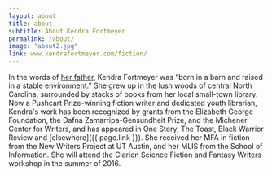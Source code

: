 ```yaml
---
layout: about
title: about
subtitle: About Kendra Fortmeyer
permalink: /about/
image: "about2.jpg"
link: www.kendrafortmeyer.com/fiction/
---
```


In the words of <a href="https://www.reverbnation.com/kurtfortmeyer">her father<a/>, Kendra Fortmeyer was “born in a barn and raised in a stable environment.” She grew up in the lush woods of central North Carolina, surrounded by stacks of books from her local small-town library. Now a Pushcart Prize-winning fiction writer and dedicated youth librarian, Kendra's work has been recognized by grants from the Elizabeth George Foundation, the Dafna Zamarripa-Gensundheit Prize, and the Michener Center for Writers, and has appeared in One Story, The Toast, Black Warrior Review and [elsewhere]({{ page.link }}). She received her MFA in fiction from the New Writers Project at UT Austin, and her MLIS from the School of Information. She will attend the Clarion Science Fiction and Fantasy Writers workshop in the summer of 2016.
